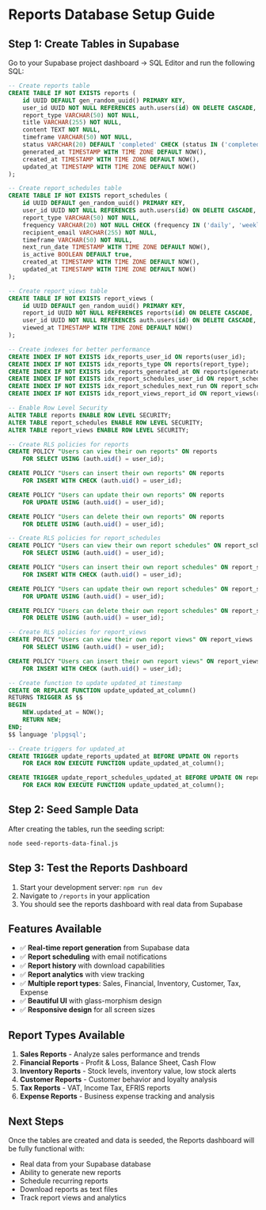 # Reports Database Setup Guide

## Step 1: Create Tables in Supabase

Go to your Supabase project dashboard → SQL Editor and run the following SQL:

```sql
-- Create reports table
CREATE TABLE IF NOT EXISTS reports (
    id UUID DEFAULT gen_random_uuid() PRIMARY KEY,
    user_id UUID NOT NULL REFERENCES auth.users(id) ON DELETE CASCADE,
    report_type VARCHAR(50) NOT NULL,
    title VARCHAR(255) NOT NULL,
    content TEXT NOT NULL,
    timeframe VARCHAR(50) NOT NULL,
    status VARCHAR(20) DEFAULT 'completed' CHECK (status IN ('completed', 'generating', 'failed')),
    generated_at TIMESTAMP WITH TIME ZONE DEFAULT NOW(),
    created_at TIMESTAMP WITH TIME ZONE DEFAULT NOW(),
    updated_at TIMESTAMP WITH TIME ZONE DEFAULT NOW()
);

-- Create report_schedules table
CREATE TABLE IF NOT EXISTS report_schedules (
    id UUID DEFAULT gen_random_uuid() PRIMARY KEY,
    user_id UUID NOT NULL REFERENCES auth.users(id) ON DELETE CASCADE,
    report_type VARCHAR(50) NOT NULL,
    frequency VARCHAR(20) NOT NULL CHECK (frequency IN ('daily', 'weekly', 'monthly', 'quarterly', 'yearly')),
    recipient_email VARCHAR(255) NOT NULL,
    timeframe VARCHAR(50) NOT NULL,
    next_run_date TIMESTAMP WITH TIME ZONE DEFAULT NOW(),
    is_active BOOLEAN DEFAULT true,
    created_at TIMESTAMP WITH TIME ZONE DEFAULT NOW(),
    updated_at TIMESTAMP WITH TIME ZONE DEFAULT NOW()
);

-- Create report_views table
CREATE TABLE IF NOT EXISTS report_views (
    id UUID DEFAULT gen_random_uuid() PRIMARY KEY,
    report_id UUID NOT NULL REFERENCES reports(id) ON DELETE CASCADE,
    user_id UUID NOT NULL REFERENCES auth.users(id) ON DELETE CASCADE,
    viewed_at TIMESTAMP WITH TIME ZONE DEFAULT NOW()
);

-- Create indexes for better performance
CREATE INDEX IF NOT EXISTS idx_reports_user_id ON reports(user_id);
CREATE INDEX IF NOT EXISTS idx_reports_type ON reports(report_type);
CREATE INDEX IF NOT EXISTS idx_reports_generated_at ON reports(generated_at);
CREATE INDEX IF NOT EXISTS idx_report_schedules_user_id ON report_schedules(user_id);
CREATE INDEX IF NOT EXISTS idx_report_schedules_next_run ON report_schedules(next_run_date);
CREATE INDEX IF NOT EXISTS idx_report_views_report_id ON report_views(report_id);

-- Enable Row Level Security
ALTER TABLE reports ENABLE ROW LEVEL SECURITY;
ALTER TABLE report_schedules ENABLE ROW LEVEL SECURITY;
ALTER TABLE report_views ENABLE ROW LEVEL SECURITY;

-- Create RLS policies for reports
CREATE POLICY "Users can view their own reports" ON reports
    FOR SELECT USING (auth.uid() = user_id);

CREATE POLICY "Users can insert their own reports" ON reports
    FOR INSERT WITH CHECK (auth.uid() = user_id);

CREATE POLICY "Users can update their own reports" ON reports
    FOR UPDATE USING (auth.uid() = user_id);

CREATE POLICY "Users can delete their own reports" ON reports
    FOR DELETE USING (auth.uid() = user_id);

-- Create RLS policies for report_schedules
CREATE POLICY "Users can view their own report schedules" ON report_schedules
    FOR SELECT USING (auth.uid() = user_id);

CREATE POLICY "Users can insert their own report schedules" ON report_schedules
    FOR INSERT WITH CHECK (auth.uid() = user_id);

CREATE POLICY "Users can update their own report schedules" ON report_schedules
    FOR UPDATE USING (auth.uid() = user_id);

CREATE POLICY "Users can delete their own report schedules" ON report_schedules
    FOR DELETE USING (auth.uid() = user_id);

-- Create RLS policies for report_views
CREATE POLICY "Users can view their own report views" ON report_views
    FOR SELECT USING (auth.uid() = user_id);

CREATE POLICY "Users can insert their own report views" ON report_views
    FOR INSERT WITH CHECK (auth.uid() = user_id);

-- Create function to update updated_at timestamp
CREATE OR REPLACE FUNCTION update_updated_at_column()
RETURNS TRIGGER AS $$
BEGIN
    NEW.updated_at = NOW();
    RETURN NEW;
END;
$$ language 'plpgsql';

-- Create triggers for updated_at
CREATE TRIGGER update_reports_updated_at BEFORE UPDATE ON reports
    FOR EACH ROW EXECUTE FUNCTION update_updated_at_column();

CREATE TRIGGER update_report_schedules_updated_at BEFORE UPDATE ON report_schedules
    FOR EACH ROW EXECUTE FUNCTION update_updated_at_column();
```

## Step 2: Seed Sample Data

After creating the tables, run the seeding script:

```bash
node seed-reports-data-final.js
```

## Step 3: Test the Reports Dashboard

1. Start your development server: `npm run dev`
2. Navigate to `/reports` in your application
3. You should see the reports dashboard with real data from Supabase

## Features Available

- ✅ **Real-time report generation** from Supabase data
- ✅ **Report scheduling** with email notifications
- ✅ **Report history** with download capabilities
- ✅ **Report analytics** with view tracking
- ✅ **Multiple report types**: Sales, Financial, Inventory, Customer, Tax, Expense
- ✅ **Beautiful UI** with glass-morphism design
- ✅ **Responsive design** for all screen sizes

## Report Types Available

1. **Sales Reports** - Analyze sales performance and trends
2. **Financial Reports** - Profit & Loss, Balance Sheet, Cash Flow
3. **Inventory Reports** - Stock levels, inventory value, low stock alerts
4. **Customer Reports** - Customer behavior and loyalty analysis
5. **Tax Reports** - VAT, Income Tax, EFRIS reports
6. **Expense Reports** - Business expense tracking and analysis

## Next Steps

Once the tables are created and data is seeded, the Reports dashboard will be fully functional with:
- Real data from your Supabase database
- Ability to generate new reports
- Schedule recurring reports
- Download reports as text files
- Track report views and analytics
